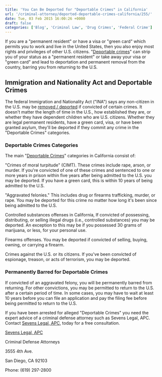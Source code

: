 ```yaml
---
title: 'You Can Be Deported for "Deportable Crimes" in California'
url: '/criminal-attorney/deported-deportable-crimes-california/255/'
date: Tue, 03 Feb 2015 16:00:26 +0000
draft: false
categories: ['Blog', 'Criminal Law', 'Drug Crimes', 'Federal Crime']
---
```


If you are a "permanent resident" or have a visa or "green card" which permits you to work and live in the United States, then you also enjoy most rights and privileges of other U.S. citizens. "[Deportable crimes](https://www.sevenslegal.com/san-diego-federal-crimes-lawyer/ "San Diego Federal Crimes Lawyer")" can strip you of your status as a "permanent resident" or take away your visa or "green card" and lead to deportation and permanent removal from the country, barring you from returning to the U.S.

Immigration and Nationality Act and Deportable Crimes
-----------------------------------------------------

The federal Immigration and Nationality Act ("INA") says any non-citizen in the U.S. may be [removed / deported](https://www.sevenslegal.com/san-diego-federal-crimes-lawyer/ "San Diego Federal Crimes Lawyer") if convicted of certain crimes. It doesn't matter the length of time in the U.S., how established they are, or whether they have dependent children who are U.S. citizens. Whether they are legal permanent residents, have a green card, visa, or have been granted asylum, they'll be deported if they commit any crime in the "Deportable Crimes" categories.

### Deportable Crimes Categories

The main "[Deportable Crimes](https://www.sevenslegal.com/san-diego-federal-crimes-lawyer/ "San Diego Federal Crimes Lawyer")" categories in California consist of:

"Crimes of moral turpitude" (CIMT). These crimes include rape, arson, or murder. If you're convicted of one of these crimes and sentenced to one or more years in prison within five years after being admitted to the U.S. you may be deported. If you have a green card, this is within 10 years of being admitted to the U.S.

"Aggravated felonies." This includes drug or firearms trafficking, murder, or rape. You may be deported for this crime no matter how long it's been since being admitted to the U.S.

Controlled substances offenses in California, If convicted of possessing, distributing, or selling illegal drugs (i.e., controlled substances) you may be deported. An exception to this may be if you possessed 30 grams of marijuana, or less, for your personal use.

Firearms offenses. You may be deported if convicted of selling, buying, owning, or carrying a firearm.

Crimes against the U.S. or its citizens. If you've been convicted of espionage, treason, or acts of terrorism, you may be deported.

### Permanently Barred for Deportable Crimes

If convicted of an aggravated felony, you will be permanently barred from returning. For other convictions, you may be permitted to return to the U.S. after a certain period of time. In some cases, you may have to wait at least 10 years before you can file an application and pay the filing fee before being permitted to return to the U.S.

If you have been arrested for alleged "Deportable Crimes" you need the expert advice of a criminal defense attorney such as Sevens Legal, APC. Contact [Sevens Legal, APC](https://www.sevenslegal.com/ "Sevens Legal, APC"), today for a free consultation.

[Sevens Legal, APC](https://www.sevenslegal.com/ "Sevens Legal, APC")

Criminal Defense Attorneys

3555 4th Ave.

San Diego, CA 92103

Phone: (619) 297-2800